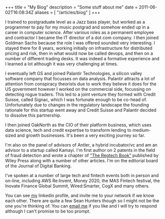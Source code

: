 +++
title = "My Biog"
description = "Some stuff about me"
date = 2011-06-02T16:08:34Z
aliases = [ "/articles/biog" ]
+++

I trained to postgraduate level as a Jazz bass player, but worked as a
programmer to pay for my music postgrad and somehow ended up in a
career in computer science. After various roles as a permanent employee
and contractor I became the IT director of a dot com company. I then joined
Goldman Sachs because the role I was offered sounded very interesting.  I
stayed there for 8 years, working initially on infrastructure for distributed
pricing and risk, then in what would now be called devops, and then on a number
of different trading desks. It was indeed a formative experience and I learned
a lot although it was very challenging at times.

I eventually left GS and joined Palantir Technologies, a silicon valley
software company that focusses on data analysis. Palantir attracts a lot of
attention from conspiracy theorists due to work they believe it does for the US
government however I worked on the commercial side, focussing on detecting
rogue traders. This led to a joint venture they formed with Credit Suisse,
called Signac, which I was fortunate enough to be co-head of. Unfortunately due
to changes in the regulatory landscape the founding rationale for this
startup went away and Credit Suisse and Palantir decided to dissolve this
partnership.

I then joined OakNorth as the CIO of their platform business, which uses data
science, tech and credit expertise to transform lending to medium-sized and
growth businesses. It's been a very exciting journey so far.

I'm also on the panel of advisors of Antler, a hybrid incubator/vc and am an
advisor to a startup called Kamayi. I'm first author on 2 patents in the field of
fraud detection and wrote a chapter of ["The Regtech
Book"](https://onlinelibrary.wiley.com/doi/book/10.1002/9781119362197)
published by Wiley Press along with a number of other
articles. I'm on the editorial board of the Journal of Digital Banking.

I've spoken at a number of large tech and fintech events both in person and
on-line, including AWS Re:Invent, Money 2020, the MAS Fintech festival, the
Inovate Finance Global Summit, Wired:Smarter, CogX and many others.

You can see [my][6] linkedin profile, and invite me to your network if we
know each other. There are quite a few Sean Hunters though so I might
not be the one you're thinking of. You can [email me][5] if you like and I will
try to respond although I can't promise to be too prompt.

[5]: mailto:sean@uncarved.com
[6]: http://www.linkedin.com/pub/sean-hunter/b/358/548
